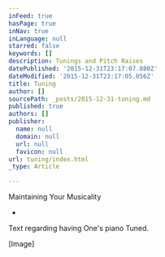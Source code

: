 ```yaml
---
inFeed: true
hasPage: true
inNav: true
inLanguage: null
starred: false
keywords: []
description: Tunings and Pitch Raises
datePublished: '2015-12-31T23:17:07.080Z'
dateModified: '2015-12-31T23:17:05.056Z'
title: Tuning
author: []
sourcePath: _posts/2015-12-31-tuning.md
published: true
authors: []
publisher:
  name: null
  domain: null
  url: null
  favicon: null
url: tuning/index.html
_type: Article

---
```

Maintaining Your Musicality

-

Text regarding having One's piano Tuned.

\[Image\]